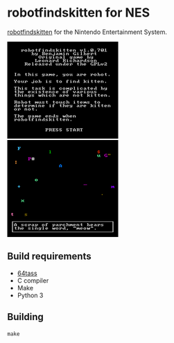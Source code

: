 # robotfindskitten for NES

[robotfindskitten](http://robotfindskitten.org/) for the Nintendo
Entertainment System.

![Title screen](doc/title.png)
![Gameplay screenshot](doc/gameplay.png)

## Build requirements

- [64tass](http://tass64.sourceforge.net/)
- C compiler
- Make
- Python 3

## Building

```
make
```
